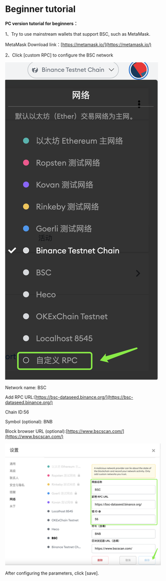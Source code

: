 # Beginner tutorial

**PC version tutorial for beginners：**

1、Try to use mainstream wallets that support BSC, such as MetaMask.

MetaMask Download link：[https://metamask.io/](https://metamask.io/)

2、Click \[custom RPC\] to configure the BSC network

![Entera caption for this image \(optional\)](../../.gitbook/assets/xin-shou-jiao-cheng-1.png)

Network name: BSC

Add RPC URL:[https://bsc-dataseed.binance.org/](https://bsc-dataseed.binance.org/)

Chain ID:56

Symbol \(optional\): BNB

Block browser URL \(optional\):[https://www.bscscan.com/](https://www.bscscan.com/)

![](../../.gitbook/assets/xin-shou-jiao-cheng-2.png)

After configuring the parameters, click \[save\].

